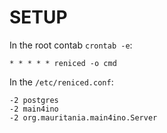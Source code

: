 # SETUP

In the root contab `crontab -e`:
```
* * * * * reniced -o cmd
```

In the `/etc/reniced.conf`:

```
-2 postgres
-2 main4ino
-2 org.mauritania.main4ino.Server
```

